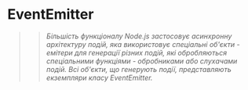 # EventEmitter
> > _Більшість функціоналу Node.js застосовує асинхронну архітектуру подій, яка використовує спеціальні об'єкти - емітери для генерації різних подій, які обробляються спеціальними функціями - обробниками або слухачами подій._
> > _Всі об'єкти, що генерують події, представляють екземпляри класу EventEmitter._






